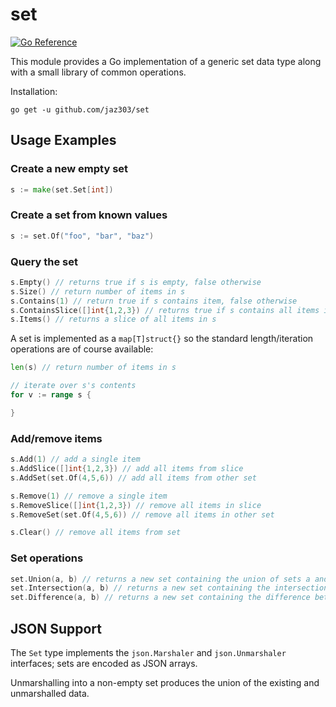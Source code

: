 # set

[![Go Reference](https://pkg.go.dev/badge/github.com/jaz303/set.svg)](https://pkg.go.dev/github.com/jaz303/set)

This module provides a Go implementation of a generic set data type along with a small library of common operations.

Installation:

```
go get -u github.com/jaz303/set
```

## Usage Examples

### Create a new empty set

```go
s := make(set.Set[int])
```

### Create a set from known values

```go
s := set.Of("foo", "bar", "baz")
```

### Query the set

```go
s.Empty() // returns true if s is empty, false otherwise
s.Size() // return number of items in s
s.Contains(1) // return true if s contains item, false otherwise
s.ContainsSlice([]int{1,2,3}) // returns true if s contains all items in slice, false otherwise
s.Items() // returns a slice of all items in s
```

A set is implemented as a `map[T]struct{}` so the standard length/iteration operations are of course available:

```go
len(s) // return number of items in s

// iterate over s's contents
for v := range s {

}
```

### Add/remove items

```go
s.Add(1) // add a single item
s.AddSlice([]int{1,2,3}) // add all items from slice
s.AddSet(set.Of(4,5,6)) // add all items from other set

s.Remove(1) // remove a single item
s.RemoveSlice([]int{1,2,3}) // remove all items in slice
s.RemoveSet(set.Of(4,5,6)) // remove all items in other set

s.Clear() // remove all items from set
```

### Set operations

```go
set.Union(a, b) // returns a new set containing the union of sets a and b
set.Intersection(a, b) // returns a new set containing the intersection of sets a and b
set.Difference(a, b) // returns a new set containing the difference between sets a and b (i.e. a - b)
```

## JSON Support

The `Set` type implements the `json.Marshaler` and `json.Unmarshaler` interfaces; sets are encoded as JSON arrays.

Unmarshalling into a non-empty set produces the union of the existing and unmarshalled data.